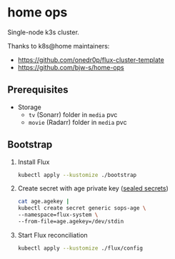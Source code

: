 # home ops

Single-node k3s cluster.

Thanks to k8s@home maintainers:
- https://github.com/onedr0p/flux-cluster-template
- https://github.com/bjw-s/home-ops

## Prerequisites

- Storage
    - `tv` (Sonarr) folder in `media` pvc
    - `movie` (Radarr) folder in `media` pvc

## Bootstrap

1. Install Flux
    ```sh
    kubectl apply --kustomize ./bootstrap
    ```

2. Create secret with age private key ([sealed secrets](https://fluxcd.io/flux/guides/mozilla-sops/#encrypting-secrets-using-age))
    ```sh
    cat age.agekey |
    kubectl create secret generic sops-age \
    --namespace=flux-system \
    --from-file=age.agekey=/dev/stdin
    ```

3. Start Flux reconciliation
    ```sh
    kubectl apply --kustomize ./flux/config
    ```
